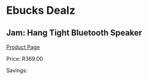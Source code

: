 
# Ebucks Dealz
## Jam: Hang Tight Bluetooth Speaker
[Product Page](https://www.ebucks.com/web/shop/productSelected.do?prodId=638398255&catId=714972993)

Price: R369.00

Savings: 


	
